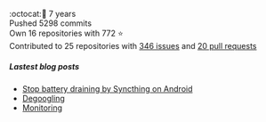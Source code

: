 :octocat::birthday: 7 years  
Pushed 5298 commits  
Own 16 repositories with 772 :star:  
Contributed to 25 repositories with [346 issues](https://github.com/issues?q=is%3Aissue+author%3Aeoli3n) and [20 pull requests](https://github.com/pulls?q=is%3Apr+author%3Aeoli3n+)

##### Lastest blog posts
- [Stop battery draining by Syncthing on Android](https://eoli3n.github.io/2021/12/29/syncthing-battery-draining.html)
- [Degoogling](https://eoli3n.github.io/2021/12/21/degoogling-android.html)
- [Monitoring](https://eoli3n.github.io/2021/12/10/monitoring.html)
